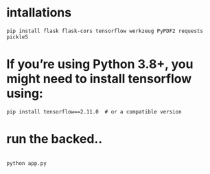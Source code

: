 # intallations
```
pip install flask flask-cors tensorflow werkzeug PyPDF2 requests pickle5

```


# If you’re using Python 3.8+, you might need to install tensorflow using:

```
pip install tensorflow==2.11.0  # or a compatible version
```


# run the backed..
```

python app.py

```